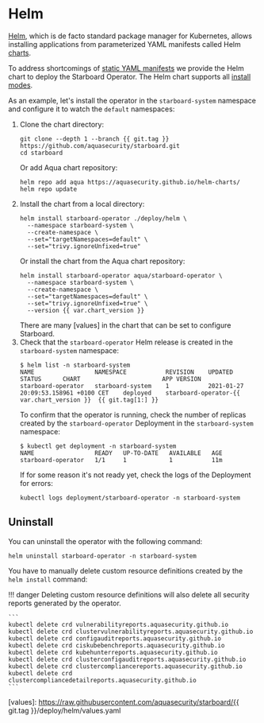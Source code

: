 # Helm

[Helm], which is de facto standard package manager for Kubernetes, allows installing applications from parameterized
YAML manifests called Helm [charts].

To address shortcomings of [static YAML manifests](./kubectl.md) we provide the Helm chart to deploy the Starboard
Operator. The Helm chart supports all [install modes](./../configuration.md#install-modes).

As an example, let's install the operator in the `starboard-system` namespace and configure it to watch the `default`
namespaces:

1. Clone the chart directory:
   ```
   git clone --depth 1 --branch {{ git.tag }} https://github.com/aquasecurity/starboard.git
   cd starboard
   ```
   Or add Aqua chart repository:
   ```
   helm repo add aqua https://aquasecurity.github.io/helm-charts/
   helm repo update
   ```
2. Install the chart from a local directory:
   ```
   helm install starboard-operator ./deploy/helm \
     --namespace starboard-system \
     --create-namespace \
     --set="targetNamespaces=default" \
     --set="trivy.ignoreUnfixed=true"
   ```
   Or install the chart from the Aqua chart repository:
   ```
   helm install starboard-operator aqua/starboard-operator \
     --namespace starboard-system \
     --create-namespace \
     --set="targetNamespaces=default" \
     --set="trivy.ignoreUnfixed=true" \
     --version {{ var.chart_version }}
   ```
   There are many [values] in the chart that can be set to configure Starboard.
3. Check that the `starboard-operator` Helm release is created in the `starboard-system` namespace:
   ```console
   $ helm list -n starboard-system
   NAME              	NAMESPACE         	REVISION	UPDATED                             	STATUS  	CHART                   	APP VERSION
   starboard-operator	starboard-system	1       	2021-01-27 20:09:53.158961 +0100 CET	deployed	starboard-operator-{{ var.chart_version }}	{{ git.tag[1:] }}
   ```
   To confirm that the operator is running, check the number of replicas created by the `starboard-operator` Deployment
   in the `starboard-system` namespace:
   ```console
   $ kubectl get deployment -n starboard-system
   NAME                 READY   UP-TO-DATE   AVAILABLE   AGE
   starboard-operator   1/1     1            1           11m
   ```
   If for some reason it's not ready yet, check the logs of the Deployment for errors:
   ```
   kubectl logs deployment/starboard-operator -n starboard-system
   ```

## Uninstall

You can uninstall the operator with the following command:

```
helm uninstall starboard-operator -n starboard-system
```

You have to manually delete custom resource definitions created by the `helm install` command:

!!! danger
    Deleting custom resource definitions will also delete all security reports generated by the operator.

    ```
    kubectl delete crd vulnerabilityreports.aquasecurity.github.io
    kubectl delete crd clustervulnerabilityreports.aquasecurity.github.io
    kubectl delete crd configauditreports.aquasecurity.github.io
    kubectl delete crd ciskubebenchreports.aquasecurity.github.io
    kubectl delete crd kubehunterreports.aquasecurity.github.io
    kubectl delete crd clusterconfigauditreports.aquasecurity.github.io
    kubectl delete crd clustercompliancereports.aquasecurity.github.io
    kubectl delete crd clustercompliancedetailreports.aquasecurity.github.io
    ```

[Helm]: https://helm.sh/
[charts]: https://helm.sh/docs/topics/charts/
[values]: https://raw.githubusercontent.com/aquasecurity/starboard/{{ git.tag }}/deploy/helm/values.yaml
